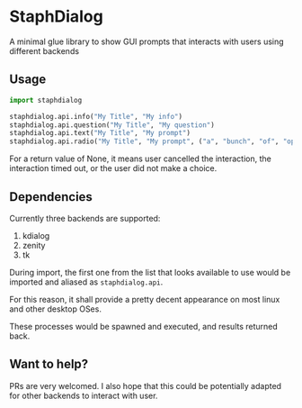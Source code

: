 # StaphDialog
A minimal glue library to show GUI prompts that interacts with users using different backends

## Usage
```python
import staphdialog

staphdialog.api.info("My Title", "My info")
staphdialog.api.question("My Title", "My question")
staphdialog.api.text("My Title", "My prompt")
staphdialog.api.radio("My Title", "My prompt", ("a", "bunch", "of", "options"))
```

For a return value of None, it means user cancelled the interaction, the interaction timed out, or the user did not make a choice.

## Dependencies
Currently three backends are supported:

1. kdialog
1. zenity
1. tk

During import, the first one from the list that looks available to use would be imported and aliased as `staphdialog.api`.

For this reason, it shall provide a pretty decent appearance on most linux and other desktop OSes.

These processes would be spawned and executed, and results returned back.

## Want to help?

PRs are very welcomed. I also hope that this could be potentially adapted for other backends to interact with user.
